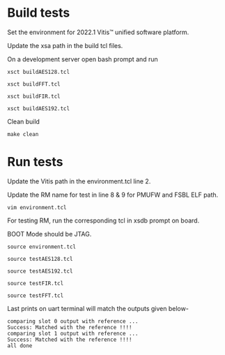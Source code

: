 # Build tests

Set the environment for 2022.1 Vitis™ unified software platform.

Update the xsa path in the build tcl files. 

On a development server open bash prompt and run 
```
xsct buildAES128.tcl

xsct buildFFT.tcl

xsct buildFIR.tcl

xsct buildAES192.tcl
```

Clean build
```
make clean
```
# Run tests

Update the Vitis path in the environment.tcl line 2. 

Update the RM name for test in line 8 & 9 for PMUFW and FSBL ELF path. 
```
vim environment.tcl
```

For testing RM, run the corresponding tcl in xsdb prompt on board.

BOOT Mode should be JTAG. 
```
source environment.tcl
```

```
source testAES128.tcl

source testAES192.tcl

source testFIR.tcl

source testFFT.tcl
```

Last prints on uart terminal will match the outputs given below-

```
comparing slot 0 output with reference ...
Success: Matched with the reference !!!!
comparing slot 1 output with reference ...
Success: Matched with the reference !!!!
all done
```

